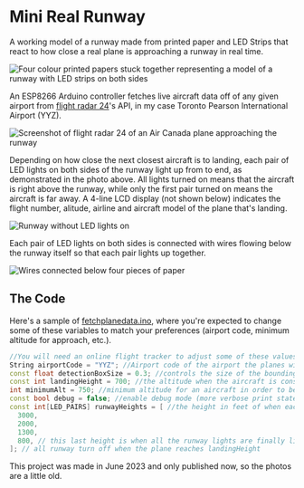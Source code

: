 # Mini Real Runway
A working model of a runway made from printed paper and LED Strips that react to how close a real plane is approaching a runway in real time.

![Four colour printed papers stuck together representing a model of a runway with LED strips on both sides](https://github.com/user-attachments/assets/af18b858-2311-43b1-999f-3e4f68448d66)

An ESP8266 Arduino controller fetches live aircraft data off of any given airport from [flight radar 24](https://www.flightradar24.com)'s API, in my case Toronto Pearson International Airport (YYZ).

![Screenshot of flight radar 24 of an Air Canada plane approaching the runway](https://github.com/user-attachments/assets/5dcc5705-163d-491b-bce6-64f8eb750913)

Depending on how close the next closest aircraft is to landing, each pair of LED lights on both sides of the runway light up from to end, as demonstrated in the photo above. All lights turned on means that the aircraft is right above the runway, while only the first pair turned on means the aircraft is far away. A 4-line LCD display (not shown below) indicates the flight number, alitude, airline and aircraft model of the plane that's landing.

![Runway without LED lights on](https://github.com/user-attachments/assets/9aa8fe4d-e65f-471c-bdcc-72806cac7e97)

Each pair of LED lights on both sides is connected with wires flowing below the runway itself so that each pair lights up together.

![Wires connected below four pieces of paper](https://github.com/user-attachments/assets/99818a45-f750-412b-b9f1-e5a549ff7251)


## The Code
Here's a sample of [fetchplanedata.ino](fetchplanedata.ino), where you're expected to change some of these variables to match your preferences (airport code, minimum altitude for approach, etc.).
```cpp
//You will need an online flight tracker to adjust some of these values. track a real plane approaching the runway or use a map to see where it has what values (position, altitude)
String airportCode = "YYZ"; //Airport code of the airport the planes will be arriving at
const float detectionBoxSize = 0.3; //controls the size of the bounding box around the airport that will pick up incoming aircraft (longitude/latitude units); use google maps and right click where you want to see longitude and latitude of that point on the map
const int landingHeight = 700; //the altitude when the aircraft is considered "landed" or over the runway; the LED runway lights will all turn off when the plane is focus reaches this height or lower, so make this a little smaller (~100 less) if you want the last lights to stay on for a few more seconds after the plane has landed; or just increase the last altitude in runwayHeights by that same amount
int minimumAlt = 750; //minimum altitude for an aircraft in order to be considered for arrival
const bool debug = false; //enable debug mode (more verbose print statements)
const int[LED_PAIRS] runwayHeights = [ //the height in feet of when each LED pair should start to light up when the approaching aircraft reaches that height, from farthest to closest. make sure you have just as many values as you have in LED_PAIRS; this might be obvious but don't but 10 different heights if you only have three pairs of LED lights. It has to be the same number of LED lights that you have set up. ADD A COMMA AFTER EACH NUMBER 
  3000,
  2000,
  1300,
  800, // this last height is when all the runway lights are finally lit; it will stay on until the plane reaches the landingHeight altitude, so change this depending on how long you want to keep the runway lights on after landing
]; // all runway turn off when the plane reaches landingHeight
```

This project was made in June 2023 and only published now, so the photos are a little old.
